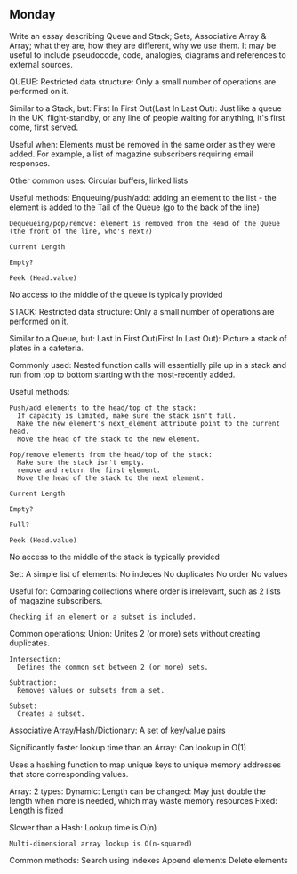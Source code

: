 ## Monday

Write an essay describing Queue and Stack; Sets, Associative Array & Array; what they are, how they are different, why we use them. It may be useful to include pseudocode, code, analogies, diagrams and references to external sources.


QUEUE:
  Restricted data structure:
    Only a small number of operations are performed on it.

  Similar to a Stack, but:
    First In First Out(Last In Last Out):
      Just like a queue in the UK, flight-standby, or any line of people waiting for anything, it's first come, first served.

  Useful when:
    Elements must be removed in the same order as they were added.  For example, a list of magazine subscribers requiring email responses.

  Other common uses:
    Circular buffers, linked lists

  Useful methods:
    Enqueuing/push/add: adding an element to the list - the element is added to the Tail of the Queue (go to the back of the line)

    Dequeueing/pop/remove: element is removed from the Head of the Queue (the front of the line, who's next?)

    Current Length

    Empty?

    Peek (Head.value)

  No access to the middle of the queue is typically provided

STACK:
  Restricted data structure:
    Only a small number of operations are performed on it.

  Similar to a Queue, but:
    Last In First Out(First In Last Out):
      Picture a stack of plates in a cafeteria.

  Commonly used:
    Nested function calls will essentially pile up in a stack and run from top to bottom starting with the most-recently added.

  Useful methods:

    Push/add elements to the head/top of the stack:
      If capacity is limited, make sure the stack isn't full.
      Make the new element's next_element attribute point to the current head.
      Move the head of the stack to the new element.

    Pop/remove elements from the head/top of the stack:
      Make sure the stack isn't empty.
      remove and return the first element.
      Move the head of the stack to the next element.

    Current Length

    Empty?

    Full?

    Peek (Head.value)

  No access to the middle of the stack is typically provided

Set:
  A simple list of elements:
    No indeces
    No duplicates
    No order
    No values

  Useful for:
    Comparing collections where order is irrelevant, such as 2 lists of magazine subscribers.

    Checking if an element or a subset is included.

  Common operations:
    Union:
      Unites 2 (or more) sets without creating duplicates.

    Intersection:
      Defines the common set between 2 (or more) sets.

    Subtraction:
      Removes values or subsets from a set.

    Subset:
      Creates a subset.

Associative Array/Hash/Dictionary:
  A set of key/value pairs

  Significantly faster lookup time than an Array:
    Can lookup in O(1)

  Uses a hashing function to map unique keys to unique memory addresses that store corresponding values.

Array:
  2 types:
    Dynamic:
      Length can be changed:
        May just double the length when more is needed, which may waste memory resources
    Fixed:
      Length is fixed

  Slower than a Hash:
    Lookup time is O(n)

    Multi-dimensional array lookup is O(n-squared)

  Common methods:
    Search using indexes
    Append elements
    Delete elements



